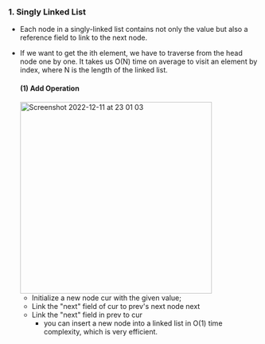 ### 1. Singly Linked List
* Each node in a singly-linked list contains not only the value but also a reference field to link to the next node. 
* If we want to get the ith element, we have to traverse from the head node one by one. It takes us O(N) time on average to visit an element by index, where N is the length of the linked list.

    #### (1) Add Operation
    <img width="385" alt="Screenshot 2022-12-11 at 23 01 03" src="https://user-images.githubusercontent.com/34419390/206934012-835229ec-16f0-4b9b-8b98-51823f2a3931.png">
    
    * Initialize a new node cur with the given value;
    * Link the "next" field of cur to prev's next node next
    * Link the "next" field in prev to cur
        * you can insert a new node into a linked list in O(1) time complexity, which is very efficient.

    